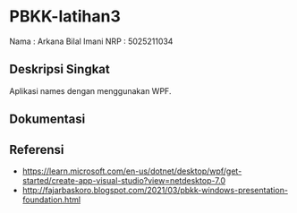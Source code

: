 # PBKK-latihan3

Nama : Arkana Bilal Imani
NRP  : 5025211034

## Deskripsi Singkat

Aplikasi names dengan menggunakan WPF.

## Dokumentasi

## Referensi 
- https://learn.microsoft.com/en-us/dotnet/desktop/wpf/get-started/create-app-visual-studio?view=netdesktop-7.0
- http://fajarbaskoro.blogspot.com/2021/03/pbkk-windows-presentation-foundation.html

